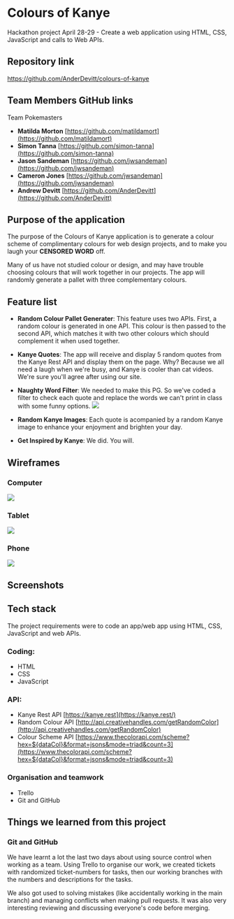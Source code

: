 # Colours of Kanye

Hackathon project April 28-29 - Create a web application using HTML, CSS, JavaScript and calls to Web APIs.

## Repository link

https://github.com/AnderDevitt/colours-of-kanye

## Team Members GitHub links

Team Pokemasters

- **Matilda Morton** [https://github.com/matildamort](https://github.com/matildamort)
- **Simon Tanna** [https://github.com/simon-tanna](https://github.com/simon-tanna)
- **Jason Sandeman** [https://github.com/jwsandeman](https://github.com/jwsandeman)
- **Cameron Jones** [https://github.com/jwsandeman](https://github.com/jwsandeman)
- **Andrew Devitt** [https://github.com/AnderDevitt](https://github.com/AnderDevitt)

## Purpose of the application

The purpose of the Colours of Kanye application is to generate a colour scheme of complimentary colours for web design projects, and to make you laugh your **CENSORED WORD** off.

Many of us have not studied colour or design, and may have trouble choosing colours that will work together in our projects. The app will randomly generate a pallet with three complementary colours.

## Feature list

- **Random Colour Pallet Generater**: This feature uses two APIs. First, a random colour is generated in one API. This colour is then passed to the second API, which matches it with two other colours which should complement it when used together.

- **Kanye Quotes**: The app will receive and display 5 random quotes from the Kanye Rest API and display them on the page. Why? Because we all need a laugh when we're busy, and Kanye is cooler than cat videos. We're sure you'll agree after using our site.

- **Naughty Word Filter**: We needed to make this PG. So we've coded a filter to check each quote and replace the words we can't print in class with some funny options.
  ![](./docs/filter.jpg)

- **Random Kanye Images**: Each quote is acompanied by a random Kanye image to enhance your enjoyment and brighten your day.

- **Get Inspired by Kanye**: We did. You will.

## Wireframes

### Computer

![](./docs/WF-Web.png)

### Tablet

![](./docs/WF-tablet.png)

### Phone

![](./docs/WF-phone.png)

## Screenshots

## Tech stack

The project requirements were to code an app/web app using HTML, CSS, JavaScript and web APIs.

### Coding:

- HTML
- CSS
- JavaScript

### API:

- Kanye Rest API [https://kanye.rest](https://kanye.rest/)
- Random Colour API [http://api.creativehandles.com/getRandomColor](http://api.creativehandles.com/getRandomColor)
- Colour Scheme API [https://www.thecolorapi.com/scheme?hex=${dataCol}&format=jsons&mode=triad&count=3](https://www.thecolorapi.com/scheme?hex=${dataCol}&format=jsons&mode=triad&count=3)

### Organisation and teamwork

- Trello
- Git and GitHub

## Things we learned from this project

### Git and GitHub

We have learnt a lot the last two days about using source control when working as a team. Using Trello to organise our work, we created tickets with randomized ticket-numbers for tasks, then our working branches with the numbers and descriptions for the tasks.

We also got used to solving mistakes (like accidentally working in the main branch) and managing conflicts when making pull requests. It was also very interesting reviewing and discussing everyone's code before merging.

###
